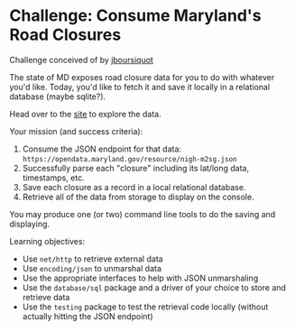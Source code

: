 # Challenge: Consume Maryland's Road Closures

Challenge conceived of by [jboursiquot](https://gist.github.com/jboursiquot/bdda4c1faad9f4b22a3910cdb885b4de)

The state of MD exposes road closure data for you to do with whatever you'd like. Today, you'd like to fetch it and save it locally in a relational database (maybe sqlite?).

Head over to the [site](https://opendata.maryland.gov/Transportation/Maryland-Road-Closures/nigh-m2sg) to explore the data.

Your mission (and success criteria):

1. Consume the JSON endpoint for that data: `https://opendata.maryland.gov/resource/nigh-m2sg.json`
2. Successfully parse each "closure" including its lat/long data, timestamps, etc.
3. Save each closure as a record in a local relational database.
4. Retrieve all of the data from storage to display on the console.

You may produce one (or two) command line tools to do the saving and displaying.

Learning objectives:

- Use `net/http` to retrieve external data
- Use `encoding/json` to unmarshal data
- Use the appropriate interfaces to help with JSON unmarshaling
- Use the `database/sql` package and a driver of your choice to store and retrieve data
- Use the `testing` package to test the retrieval code locally (without actually hitting the JSON endpoint)
